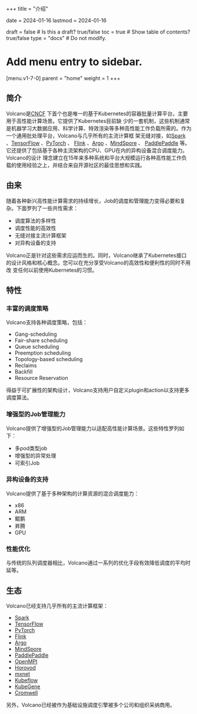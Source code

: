 +++
title = "介绍"

date = 2024-01-16
lastmod = 2024-01-16

draft = false  # Is this a draft? true/false
toc = true  # Show table of contents? true/false
type = "docs"  # Do not modify.

# Add menu entry to sidebar.
[menu.v1-7-0]
  parent = "home"
  weight = 1
+++

## 简介
Volcano是[CNCF](https://www.cncf.io/) 下首个也是唯一的基于Kubernetes的容器批量计算平台，主要用于高性能计算场景。它提供了Kubernetes目前缺
少的一套机制，这些机制通常是机器学习大数据应用、科学计算、特效渲染等多种高性能工作负载所需的。作为一个通用批处理平台，Volcano与几乎所有的主流计算框
架无缝对接，如[Spark](https://spark.apache.org/) 、[TensorFlow](https://tensorflow.google.cn/) 、[PyTorch](https://pytorch.org/) 、
[Flink](https://flink.apache.org/) 、[Argo](https://argoproj.github.io/) 、[MindSpore](https://www.mindspore.cn/) 、
[PaddlePaddle](https://www.paddlepaddle.org.cn/) 等。它还提供了包括基于各种主流架构的CPU、GPU在内的异构设备混合调度能力。Volcano的设计
理念建立在15年来多种系统和平台大规模运行各种高性能工作负载的使用经验之上，并结合来自开源社区的最佳思想和实践。

## 由来
随着各种新兴高性能计算需求的持续增长，Job的调度和管理能力变得必要和复杂。下面罗列了一些共性需求：

* 调度算法的多样性
* 调度性能的高效性
* 无缝对接主流计算框架
* 对异构设备的支持

Volcano正是针对这些需求应运而生的。同时，Volcano继承了Kubernetes接口的设计风格和核心概念。您可以在充分享受Volcano的高效性和便利性的同时不用改
变任何以前使用Kubernetes的习惯。
## 特性
### 丰富的调度策略
Volcano支持各种调度策略，包括：

* Gang-scheduling
* Fair-share scheduling
* Queue scheduling
* Preemption scheduling
* Topology-based scheduling
* Reclaims
* Backfill
* Resource Reservation

得益于可扩展性的架构设计，Volcano支持用户自定义plugin和action以支持更多调度算法。

### 增强型的Job管理能力
Volcano提供了增强型的Job管理能力以适配高性能计算场景。这些特性罗列如下：

* 多pod类型job
* 增强型的异常处理
* 可索引Job

### 异构设备的支持
Volcano提供了基于多种架构的计算资源的混合调度能力：

* x86
* ARM
* 鲲鹏
* 昇腾
* GPU

### 性能优化
与传统的队列调度器相比，Volcano通过一系列的优化手段有效降低调度的平均时延等。

## 生态
Volcano已经支持几乎所有的主流计算框架：

* [Spark](https://spark.apache.org/)
* [TensorFlow](https://tensorflow.google.cn/)
* [PyTorch](https://pytorch.org/)
* [Flink](https://flink.apache.org/)
* [Argo](https://argoproj.github.io/)
* [MindSpore](https://www.mindspore.cn/)
* [PaddlePaddle](https://www.paddlepaddle.org.cn/)
* [OpenMPI](https://www.open-mpi.org/)
* [Horovod](https://horovod.readthedocs.io/)
* [mxnet](https://mxnet.apache.org/)
* [Kubeflow](https://www.kubeflow.org/)
* [KubeGene](https://github.com/volcano-sh/kubegene)
* [Cromwell](https://cromwell.readthedocs.io/)

另外，Volcano已经被作为基础设施调度引擎被多个公司和组织采纳商用。